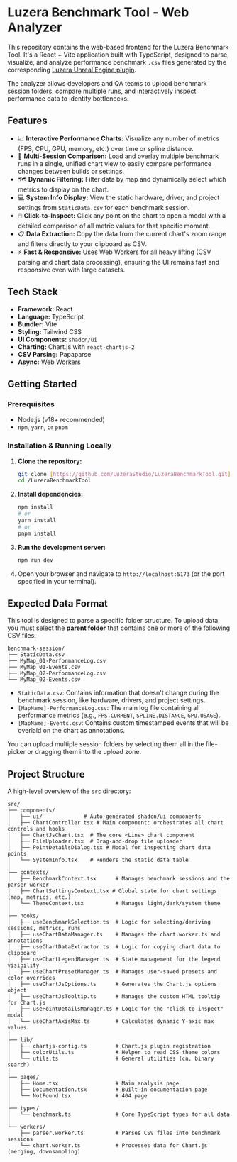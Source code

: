 # Luzera Benchmark Tool - Web Analyzer

This repository contains the web-based frontend for the Luzera Benchmark Tool. It's a React + Vite application built with TypeScript, designed to parse, visualize, and analyze performance benchmark `.csv` files generated by the corresponding [Luzera Unreal Engine plugin](https://www.fab.com/listings/d47a3402-c978-4b25-9e9d-7fc7f63e6c2f).

The analyzer allows developers and QA teams to upload benchmark session folders, compare multiple runs, and interactively inspect performance data to identify bottlenecks.

## Features

* 📈 **Interactive Performance Charts:** Visualize any number of metrics (FPS, CPU, GPU, memory, etc.) over time or spline distance.
* 🔄 **Multi-Session Comparison:** Load and overlay multiple benchmark runs in a single, unified chart view to easily compare performance changes between builds or settings.
* 🗺️ **Dynamic Filtering:** Filter data by map and dynamically select which metrics to display on the chart.
* 💻 **System Info Display:** View the static hardware, driver, and project settings from `StaticData.csv` for each benchmark session.
* 🖱️ **Click-to-Inspect:** Click any point on the chart to open a modal with a detailed comparison of all metric values for that specific moment.
* 📋 **Data Extraction:** Copy the data from the current chart's zoom range and filters directly to your clipboard as CSV.
* ⚡ **Fast & Responsive:** Uses Web Workers for all heavy lifting (CSV parsing and chart data processing), ensuring the UI remains fast and responsive even with large datasets.


## Tech Stack

* **Framework:** React
* **Language:** TypeScript
* **Bundler:** Vite
* **Styling:** Tailwind CSS
* **UI Components:** `shadcn/ui`
* **Charting:** Chart.js with `react-chartjs-2`
* **CSV Parsing:** Papaparse
* **Async:** Web Workers


## Getting Started

### Prerequisites

* Node.js (v18+ recommended)
* `npm`, `yarn`, or `pnpm`

### Installation & Running Locally

1.  **Clone the repository:**
    ```bash
    git clone [https://github.com/LuzeraStudio/LuzeraBenchmarkTool.git](https://github.com/LuzeraStudio/LuzeraBenchmarkTool.git)
    cd /LuzeraBenchmarkTool
    ```

2.  **Install dependencies:**
    ```bash
    npm install
    # or
    yarn install
    # or
    pnpm install
    ```

3.  **Run the development server:**
    ```bash
    npm run dev
    ```

4.  Open your browser and navigate to `http://localhost:5173` (or the port specified in your terminal).


## Expected Data Format

This tool is designed to parse a specific folder structure. To upload data, you must select the **parent folder** that contains one or more of the following CSV files:

```
benchmark-session/
├── StaticData.csv
├── MyMap_01-PerformanceLog.csv
├── MyMap_01-Events.csv
├── MyMap_02-PerformanceLog.csv
└── MyMap_02-Events.csv
```

* `StaticData.csv`: Contains information that doesn't change during the benchmark session, like hardware, drivers, and project settings.
* `[MapName]-PerformanceLog.csv`: The main log file containing all performance metrics (e.g., `FPS.CURRENT`, `SPLINE.DISTANCE`, `GPU.USAGE`).
* `[MapName]-Events.csv`: Contains custom timestamped events that will be overlaid on the chart as annotations.

You can upload multiple session folders by selecting them all in the file-picker or dragging them into the upload zone.

## Project Structure

A high-level overview of the `src` directory:

```
src/
├── components/
│   ├── ui/             # Auto-generated shadcn/ui components
│   ├── ChartController.tsx # Main component: orchestrates all chart controls and hooks
│   ├── ChartJsChart.tsx  # The core <Line> chart component
│   ├── FileUploader.tsx  # Drag-and-drop file uploader
│   ├── PointDetailsDialog.tsx # Modal for inspecting chart data points
│   └── SystemInfo.tsx    # Renders the static data table
│
├── contexts/
│   ├── BenchmarkContext.tsx      # Manages benchmark sessions and the parser worker
│   ├── ChartSettingsContext.tsx # Global state for chart settings (map, metrics, etc.)
│   └── ThemeContext.tsx          # Manages light/dark/system theme
│
├── hooks/
│   ├── useBenchmarkSelection.ts  # Logic for selecting/deriving sessions, metrics, runs
│   ├── useChartDataManager.ts    # Manages the chart.worker.ts and annotations
│   ├── useChartDataExtractor.ts  # Logic for copying chart data to clipboard
│   ├── useChartLegendManager.ts  # State management for the legend visibility
│   ├── useChartPresetManager.ts  # Manages user-saved presets and color overrides
│   ├── useChartJsOptions.ts      # Generates the Chart.js options object
│   ├── useChartJsTooltip.ts      # Manages the custom HTML tooltip for Chart.js
│   ├── usePointDetailsManager.ts # Logic for the "click to inspect" modal
│   └── useChartAxisMax.ts        # Calculates dynamic Y-axis max values
│
├── lib/
│   ├── chartjs-config.ts         # Chart.js plugin registration
│   ├── colorUtils.ts             # Helper to read CSS theme colors
│   └── utils.ts                  # General utilities (cn, binary search)
│
├── pages/
│   ├── Home.tsx                  # Main analysis page
│   ├── Documentation.tsx         # Built-in documentation page
│   └── NotFound.tsx              # 404 page
│
├── types/
│   └── benchmark.ts              # Core TypeScript types for all data
│
└── workers/
    ├── parser.worker.ts          # Parses CSV files into benchmark sessions
    └── chart.worker.ts           # Processes data for Chart.js (merging, downsampling)
```